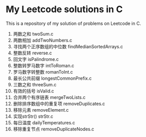 # My Leetcode solutions in C

This is a repository of my solution of problems on Leetcode in C.

1. 两数之和 twoSum.c
2. 两数相加 addTwoNumbers.c
4. 寻找两个正序数组的中位数 findMedianSortedArrays.c
7. 整数反转 reverse.c
9. 回文字 isPalindrome.c
12. 整数转罗马数字 intToRoman.c
13. 罗马数字转整数 romanToInt.c
14. 最长公共前缀 longestCommonPrefix.c
15. 三数之和 threeSum.c
20. 有效的括号 isValid.c
21. 合并两个有序链表 mergeTwoLists.c
24. 删除排序数组中的重复项 removeDuplicates.c
27. 移除元素 removeElement.c
28. 实现strStr() strStr.c
793. 每日温度 dailyTemperatures.c
0201. 移除重复节点 removeDuplicateNodes.c